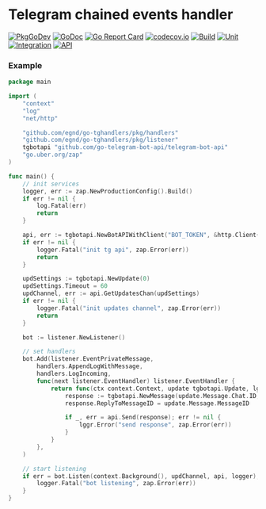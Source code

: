 # Telegram chained events handler

[![PkgGoDev](https://pkg.go.dev/badge/github.com/egnd/go-tghandlers/v1)](https://pkg.go.dev/github.com/egnd/go-tghandlers/v1?tab=doc)
[![GoDoc](https://godoc.org/github.com/egnd/go-tghandlers?status.svg)](https://pkg.go.dev/github.com/egnd/go-tghandlers/v1)
[![Go Report Card](https://goreportcard.com/badge/github.com/egnd/go-tghandlers)](https://goreportcard.com/report/github.com/egnd/go-tghandlers)
[![codecov.io](https://codecov.io/github/egnd/go-tghandlers/coverage.svg?branch=master)](https://codecov.io/gh/egnd/go-tghandlers?branch=master)
[![Build](https://github.com/egnd/go-tghandlers/workflows/Build/badge.svg)](https://github.com/egnd/go-tghandlers/actions?query=branch%3Amaster)
[![Unit](https://github.com/egnd/go-tghandlers/workflows/Unit/badge.svg)](https://github.com/egnd/go-tghandlers/actions?query=branch%3Amaster)
[![Integration](https://github.com/egnd/go-tghandlers/workflows/Integration/badge.svg)](https://github.com/egnd/go-tghandlers/actions?query=branch%3Amaster)
[![API](https://github.com/egnd/go-tghandlers/workflows/API/badge.svg)](https://github.com/egnd/go-tghandlers/actions?query=branch%3Amaster)

### Example
```go
package main

import (
	"context"
	"log"
	"net/http"

	"github.com/egnd/go-tghandlers/pkg/handlers"
	"github.com/egnd/go-tghandlers/pkg/listener"
	tgbotapi "github.com/go-telegram-bot-api/telegram-bot-api"
	"go.uber.org/zap"
)

func main() {
	// init services
	logger, err := zap.NewProductionConfig().Build()
	if err != nil {
		log.Fatal(err)
		return
	}

	api, err := tgbotapi.NewBotAPIWithClient("BOT_TOKEN", &http.Client{})
	if err != nil {
		logger.Fatal("init tg api", zap.Error(err))
		return
	}

	updSettings := tgbotapi.NewUpdate(0)
	updSettings.Timeout = 60
	updChannel, err := api.GetUpdatesChan(updSettings)
	if err != nil {
		logger.Fatal("init updates channel", zap.Error(err))
		return
	}

	bot := listener.NewListener()

	// set handlers
	bot.Add(listener.EventPrivateMessage,
		handlers.AppendLogWithMessage,
		handlers.LogIncoming,
		func(next listener.EventHandler) listener.EventHandler {
			return func(ctx context.Context, update tgbotapi.Update, lggr listener.ILogger) {
				response := tgbotapi.NewMessage(update.Message.Chat.ID, "Hello, world!")
				response.ReplyToMessageID = update.Message.MessageID

				if _, err = api.Send(response); err != nil {
					lggr.Error("send response", zap.Error(err))
				}
			}
		},
	)

	// start listening
	if err = bot.Listen(context.Background(), updChannel, api, logger); err != nil {
		logger.Fatal("bot listening", zap.Error(err))
	}
}
```